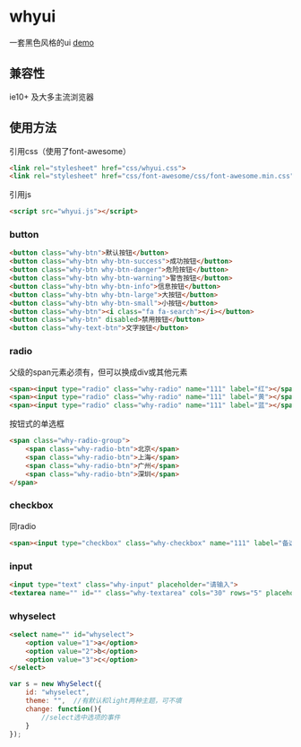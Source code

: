 # whyui

一套黑色风格的ui	[demo](https://whyronnie.github.io/whyui)

## 兼容性

ie10+ 及大多主流浏览器

## 使用方法

引用css（使用了font-awesome）
```html
<link rel="stylesheet" href="css/whyui.css">
<link rel="stylesheet" href="css/font-awesome/css/font-awesome.min.css">
```
引用js
```html
<script src="whyui.js"></script>
```

### button

```html
<button class="why-btn">默认按钮</button>
<button class="why-btn why-btn-success">成功按钮</button>
<button class="why-btn why-btn-danger">危险按钮</button>
<button class="why-btn why-btn-warning">警告按钮</button>
<button class="why-btn why-btn-info">信息按钮</button>
<button class="why-btn why-btn-large">大按钮</button>
<button class="why-btn why-btn-small">小按钮</button>
<button class="why-btn"><i class="fa fa-search"></i></button>
<button class="why-btn" disabled>禁用按钮</button>
<button class="why-text-btn">文字按钮</button>
```

### radio

父级的span元素必须有，但可以换成div或其他元素
```html
<span><input type="radio" class="why-radio" name="111" label="红"></span>
<span><input type="radio" class="why-radio" name="111" label="黄"></span>
<span><input type="radio" class="why-radio" name="111" label="蓝"></span>
```
按钮式的单选框
```html
<span class="why-radio-group">
    <span class="why-radio-btn">北京</span>
    <span class="why-radio-btn">上海</span>
    <span class="why-radio-btn">广州</span>
    <span class="why-radio-btn">深圳</span>
</span>	
```

### checkbox

同radio
```html
<span><input type="checkbox" class="why-checkbox" name="111" label="备选项"></span>
```

### input
```html
<input type="text" class="why-input" placeholder="请输入">
<textarea name="" id="" class="why-textarea" cols="30" rows="5" placeholder="请输入"></textarea>
```

### whyselect

```html
<select name="" id="whyselect">
    <option value="1">a</option>
    <option value="2">b</option>
    <option value="3">c</option>
</select>
```
```javascript
var s = new WhySelect({
    id: "whyselect",
    theme: "",	//有默认和light两种主题，可不填
    change: function(){
	    //select选中选项的事件
    }
});
```

